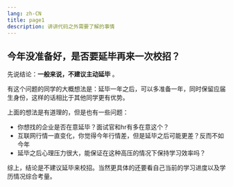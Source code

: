 ```yaml
---
lang: zh-CN
title: page1
description: 讲讲代码之外需要了解的事情
---
```



## 今年没准备好，是否要延毕再来一次校招？
先说结论：**一般来说，不建议主动延毕** 。

有这个问题的同学的大概想法是：延毕一年之后，可以多准备一年，同时保留应届生身份，这样的话相比于其他同学更有优势。

上面的想法是有道理的，但是也有一些问题：
- 你想找的企业是否在意延毕？面试官和hr有多在意这个？
- 互联网行情一直变化，你觉得今年行情差，但是延毕之后可能更差？反而不如今年
- 延毕之后心理压力很大，能保证在这种高压的情况下保持学习效率吗？

综上，结论是不建议延毕来校招。当然更具体的还要看自己当前的学习进度以及学历情况综合考量。


